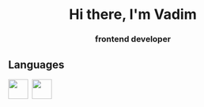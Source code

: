 <div id="header" align="center">
<h1>Hi there, I'm Vadim</h1>
<h3>frontend developer</h3>
</div>
<div id="header">
<h2>Languages</h2>
<img src="https://cdn.jsdelivr.net/gh/devicons/devicon/icons/html5/html5-original.svg" whidth="40" height="40"/>&nbsp;
<img src="https://cdn.jsdelivr.net/gh/devicons/devicon/icons/css3/css3-original.svg" whidth="40" height="40" />&nbsp;
</div>       
          

<!--
**Breit1/Breit1** is a ✨ _special_ ✨ repository because its `README.md` (this file) appears on your GitHub profile.

Here are some ideas to get you started:

- 🔭 I’m currently working on ...
- 🌱 I’m currently learning ...
- 👯 I’m looking to collaborate on ...
- 🤔 I’m looking for help with ...
- 💬 Ask me about ...
- 📫 How to reach me: ...
- 😄 Pronouns: ...
- ⚡ Fun fact: ...
-->

